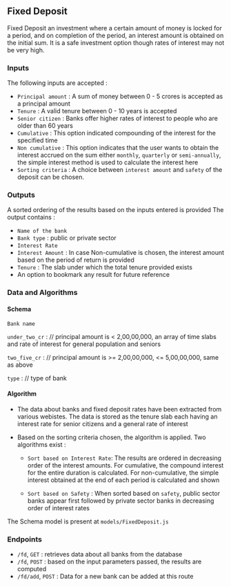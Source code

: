 ## Fixed Deposit
Fixed Deposit an investment where a certain amount of money is locked for a period, and on completion of the period, an interest amount is obtained on the initial sum. It is a safe investment option though rates of interest may not be very high. 

### Inputs
The following inputs are accepted :
- `Principal amount` : A sum of money between 0 - 5 crores is accepted as a principal amount
- `Tenure` : A valid tenure between 0 - 10 years is accepted
- `Senior citizen` : Banks offer higher rates of interest to people who are older than 60 years
- `Cumulative` : This option indicated compounding of the interest for the specified time
- `Non cumulative` : This option indicates that the user wants to obtain the interest accrued on the sum either `monthly`, `quarterly` or `semi-annually`, the simple interest method is used to calculate the interest here
- `Sorting criteria` : A choice between `interest amount` and `safety` of the deposit can be chosen.

### Outputs
A sorted ordering of the results based on the inputs entered is provided
The output contains : 
- `Name of the bank`
- `Bank type` : public or private sector
- `Interest Rate`
- `Interest Amount` : In case Non-cumulative is chosen, the interest amount based on the period of return is provided
- `Tenure` : The slab under which the total tenure provided exists
- An option to bookmark any result for future reference

### Data and Algorithms

#### Schema

`Bank name` 

`under_two_cr` : // principal amount is < 2,00,00,000, an array of time slabs and rate of interest for general population and seniors 

`two_five_cr`  : // principal amount  is  >= 2,00,00,000, <= 5,00,00,000, same as above

`type` : // type of bank 



#### Algorithm
- The data about banks and fixed deposit rates have been extracted from various webistes. The data is stored as the tenure slab each having an interest rate for senior citizens and a general rate of interest

- Based on the sorting criteria chosen, the algorithm is applied. Two algorithms exist : 
    - `Sort based on Interest Rate`:  The results are ordered in decreasing order of the interest amounts. For cumulative, the compound interest for the entire duration is calculated. For non-cumulative, the simple interest obtained at the end of each period is calculated and shown
    
    - `Sort based on Safety` : When sorted based on `safety`, public sector banks appear first followed by private sector banks in decreasing order of interest rates

 The Schema model is present at `models/FixedDeposit.js`

### Endpoints 

- `/fd`, `GET` : retrieves data about all banks from the database
- `/fd`, `POST` : based on the input parameters passed, the results are computed
- `/fd/add`, `POST` : Data for a new bank can be added at this route
